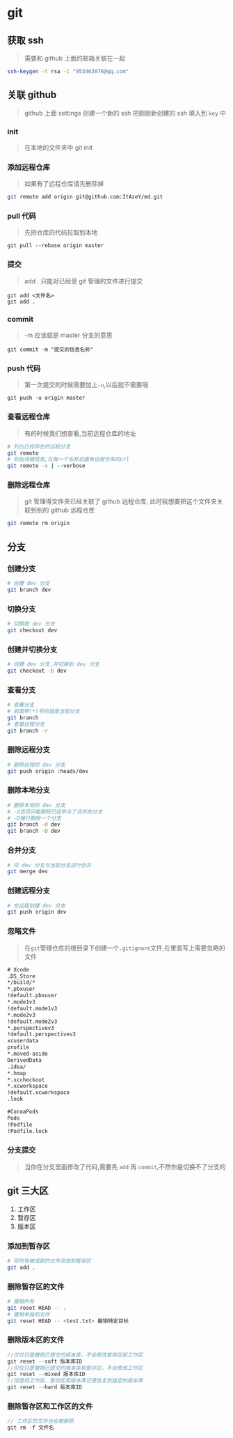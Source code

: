 # git

## 获取 ssh

> 需要和 github 上面的邮箱关联在一起

```bash
ssh-keygen -t rsa -C "953463876@qq.com"
```

## 关联 github

> github 上面 settings 创建一个新的 ssh
> 把刚刚新创建的 ssh 填入到 `key` 中

### init

> 在本地的文件夹中 git init

### 添加远程仓库

> 如果有了远程仓库请先删除掉

```bash
git remote add origin git@github.com:ItAzeY/md.git
```

### pull 代码

> 先把仓库的代码拉取到本地

```git
git pull --rebase origin master
```

### 提交

> add . 只能对已经受 git 管理的文件进行提交

```git
git add <文件名>
git add .
```

### commit

> -m 应该就是 master 分支的意思

```git
git commit -m "提交的信息名称"
```

### push 代码

> 第一次提交的时候需要加上`-u`,以后就不需要哦

```git
git push -u origin master
```

### 查看远程仓库

> 有的时候我们想查看,当前远程仓库的地址

```Bash
# 列出已经存在的远程分支
git remote
# 列出详细信息,在每一个名称后面有远程仓库的url
git remote -v | --verbose
```

### 删除远程仓库

> git 管理得文件夹已经关联了 github 远程仓库,
> 此时我想要把这个文件夹关联到别的 github 远程仓库

```Bash
git remote rm origin
```

## 分支

### 创建分支

```Bash
# 创建 dev 分支
git branch dev
```

### 切换分支

```Bash
# 切换到 dev 分支
git checkout dev
```

### 创建并切换分支

```Bash
# 创建 dev 分支,并切换到 dev 分支
git checkout -b dev
```

### 查看分支

```Bash
# 查看分支
# 前面带(*)号的就是当前分支
git branch
# 查看远程分支
git branch -r
```

### 删除远程分支

```Bash
# 删除远程的 dev 分支
git push origin :heads/dev
```

### 删除本地分支

```Bash
# 删除本地的 dev 分支
# -d选项只能删除已经参与了合并的分支
# -D强行删除一个分支
git branch -d dev
git branch -D dev
```

### 合并分支

```Bash
# 将 dev 分支与当前分支进行合并
git merge dev
```

### 创建远程分支

```Bash
# 在远程创建 dev 分支
git push origin dev
```

### 忽略文件

> 在`git`管理仓库的根目录下创建一个`.gitignore`文件,在里面写上需要忽略的文件

```txt
# Xcode
.DS_Store
*/build/*
*.pbxuser
!default.pbxuser
*.mode1v3
!default.mode1v3
*.mode2v3
!default.mode2v3
*.perspectivev3
!default.perspectivev3
xcuserdata
profile
*.moved-aside
DerivedData
.idea/
*.hmap
*.xccheckout
*.xcworkspace
!default.xcworkspace
.look

#CocoaPods
Pods
!Podfile
!Podfile.lock
```

### 分支提交

> 当你在分支里面修改了代码,需要先 `add` 再 `commit`,不然你是切换不了分支的

## git 三大区

1. 工作区
2. 暂存区
3. 版本区

### 添加到暂存区

```Bash
# 将所有被追踪的文件添加到暂存区
git add .
```

### 删除暂存区的文件

```Bash
# 撤销所有
git reset HEAD -- .
# 撤销单独的文件
git reset HEAD -- <test.txt> 撤销特定目标
```

### 删除版本区的文件

```js
//仅仅只是撤销已提交的版本库，不会修改暂存区和工作区
git reset --soft 版本库ID
//仅仅只是撤销已提交的版本库和暂存区，不会修改工作区
git reset --mixed 版本库ID
//彻底将工作区、暂存区和版本库记录恢复到指定的版本库
git reset --hard 版本库ID
```

### 删除暂存区和工作区的文件

```js
// 工作区的文件也会被删除
git rm -f 文件名
```
